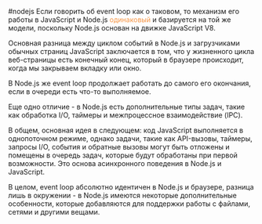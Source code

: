 #nodejs
Если говорить об event loop как о таковом, то механизм его работы в JavaScript и Node.js <font color="#f79646">одинаковый</font> и базируется на той же модели, поскольку Node.js основан на движке JavaScript V8.

Основная разница между циклом событий в Node.js и загрузчиками обычных страниц JavaScript заключается в том, что у жизненного цикла веб-страницы есть конечный конец, который в браузере происходит, когда мы закрываем вкладку или окно.  

В Node.js же event loop продолжает работать до самого его окончания, если в очереди есть что-то выполняемое.

Еще одно отличие - в Node.js есть дополнительные типы задач, такие как обработка I/O, таймеры и межпроцессное взаимодействие (IPC).

В общем, основная идея в следующем: код JavaScript выполняется в однопоточном режиме, однако задачи, такие как API-вызовы, таймеры, запросы I/O, события и обратные вызовы могут быть отложены и помещены в очередь задач, которые будут обработаны при первой возможности. Это основа асинхронного поведения в Node.js и JavaScript.

В целом, event loop абсолютно идентичен в Node.js и браузере, разница лишь в окружении - в Node.js имеются некоторые дополнительные особенности, которые добавляются для поддержки работы с файлами, сетями и другими вещами.